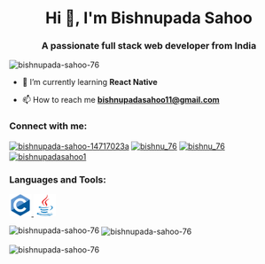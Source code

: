 
<h1 align="center">Hi 👋, I'm Bishnupada Sahoo</h1>
<h3 align="center">A passionate full stack web developer from India</h3>
<p align="left"> <img src="https://komarev.com/ghpvc/?username=bishnupada-sahoo-76&label=Profile%20views&color=0e75b6&style=flat" alt="bishnupada-sahoo-76" /> </p>



- 🌱 I’m currently learning **React Native**

- 📫 How to reach me **bishnupadasahoo11@gmail.com**

<h3 align="left">Connect with me:</h3>
<p align="left">

<a href="https://linkedin.com/in/bishnupada-sahoo-14717023a" target="blank"><img align="center" src="https://raw.githubusercontent.com/rahuldkjain/github-profile-readme-generator/master/src/images/icons/Social/linked-in-alt.svg" alt="bishnupada-sahoo-14717023a" height="30" width="40" /></a>
<a href="https://www.geeksforgeeks.org/user/bishnu_76/" target="blank"><img align="center" src="https://media.geeksforgeeks.org/wp-content/uploads/20220413171711/gfgblack.png" alt="bishnu_76" height="30" width="40" /></a>
<a href="https://www.codechef.com/users/bishnu_76" target="blank"><img align="center" src="https://cdn.jsdelivr.net/npm/simple-icons@3.1.0/icons/codechef.svg" alt="bishnu_76" height="30" width="40" /></a>
<a href="https://www.hackerrank.com/bishnupadasahoo1" target="blank"><img align="center" src="https://raw.githubusercontent.com/rahuldkjain/github-profile-readme-generator/master/src/images/icons/Social/hackerrank.svg" alt="bishnupadasahoo1" height="30" width="40" /></a>

</p>

<h3 align="left">Languages and Tools:</h3>
<p align="left"> <a href="https://www.cprogramming.com/" target="_blank" rel="noreferrer"> <img src="https://raw.githubusercontent.com/devicons/devicon/master/icons/c/c-original.svg" alt="c" width="40" height="40"/> </a> <a href="https://www.java.com" target="_blank" rel="noreferrer"> <img src="https://raw.githubusercontent.com/devicons/devicon/master/icons/java/java-original.svg" alt="java" width="40" height="40"/> </a> </p>

<p><img align="left" src="https://github-readme-stats.vercel.app/api/top-langs?username=bishnupada-sahoo-76&show_icons=true&locale=en&layout=compact" alt="bishnupada-sahoo-76" /></p>

<p>&nbsp;<img align="center" src="https://github-readme-stats.vercel.app/api?username=bishnupada-sahoo-76&show_icons=true&locale=en" alt="bishnupada-sahoo-76" /></p>

<p><img align="center" src="https://github-readme-streak-stats.herokuapp.com/?user=bishnupada-sahoo-76&" alt="bishnupada-sahoo-76" /></p>
